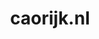 ---
layout: post
title:  "caorijk.nl"
internal_url:  "/dutchgov/caorijk.nl.html"
categories: dutchgov
---
